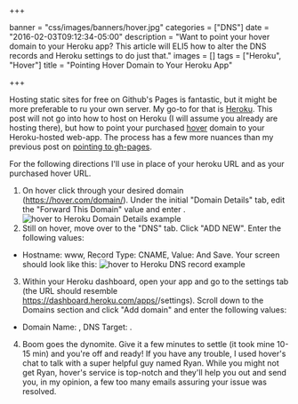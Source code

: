 +++

banner = "css/images/banners/hover.jpg"
categories = ["DNS"]
date = "2016-02-03T09:12:34-05:00"
description = "Want to point your hover domain to your Heroku app?  This article will ELI5 how to alter the DNS records and Heroku settings to do just that."
images = []
tags = ["Heroku", "Hover"]
title = "Pointing Hover Domain to Your Heroku App"

+++

Hosting static sites for free on Github's Pages is fantastic, but it might be more preferable to ru your own server.  My go-to for that is [Heroku](https://www.heroku.com/).  This post will not go into how to host on Heroku (I will assume you already are hosting there), but how to point your purchased [hover](hover.com) domain to your Heroku-hosted web-app.<!--more-->  The process has a few more nuances than my previous post on [pointing to gh-pages](/blog/pointing-hover-domain-to-github-pages/).

For the following directions I'll use <your-Heroku-URL> in place of your heroku URL and <your-hover-URL> as your purchased hover URL.

1. On hover click through your desired domain (https://hover.com/domain/<your-hover-URL>).  Under the initial "Domain Details" tab, edit the "Forward This Domain" value and enter <your-Heroku-URL>.
  ![hover to Heroku Domain Details example](/css/images/hover-to-heroku-domain-details.jpg)
2. Still on hover, move over to the "DNS" tab.  Click "ADD NEW".  Enter the following values:
  * Hostname: www, Record Type: CNAME, Value: <your-Heroku-URL>
  And Save.  Your screen should look like this:
  ![hover to Heroku DNS record example](/css/images/hover-to-heroku-dns-records.jpg)
3. Within your Heroku dashboard, open your app and go to the settings tab (the URL should resemble https://dashboard.heroku.com/apps/<your-Heroku-URL>/settings).  Scroll down to the Domains section and click "Add domain" and enter the following values:
  * Domain Name: <your-hover-URL>, DNS Target: <your-Heroku-URL>.
4. Boom goes the dynomite.  Give it a few minutes to settle (it took mine 10-15 min) and you're off and ready!  If you have any trouble, I used hover's chat to talk with a super helpful guy named Ryan.  While you might not get Ryan, hover's service is top-notch and they'll help you out and send you, in my opinion, a few too many emails assuring your issue was resolved.
